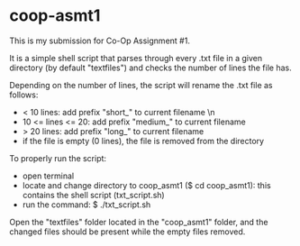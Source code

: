 # coop-asmt1
This is my submission for Co-Op Assignment #1.

It is a simple shell script that parses through every .txt file in a given directory (by default "textfiles") and checks the number of lines the file has.

Depending on the number of lines, the script will rename the .txt file as follows:
  - < 10 lines: add prefix "short_" to current filename \n
  - 10 <= lines <= 20: add prefix "medium_" to current filename
  - \> 20 lines: add prefix "long_" to current filename
  - if the file is empty (0 lines), the file is removed from the directory
 
To properly run the script:
  - open terminal
  - locate and change directory to coop_asmt1 ($ cd coop_asmt1): this contains the shell script (txt_script.sh)
  - run the command: $ ./txt_script.sh
 
Open the "textfiles" folder located in the "coop_asmt1" folder, and the changed files should be present while the empty files removed.
